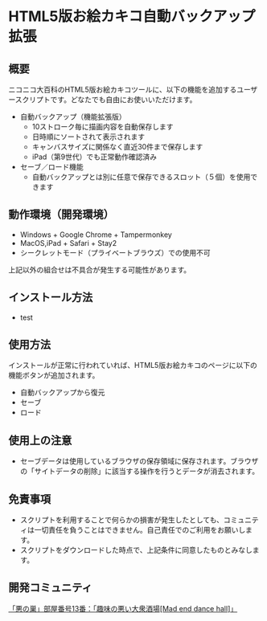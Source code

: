 # HTML5版お絵カキコ自動バックアップ拡張

## 概要
ニコニコ大百科のHTML5版お絵カキコツールに、以下の機能を追加するユーザースクリプトです。どなたでも自由にお使いいただけます。

* 自動バックアップ（機能拡張版）
    * 10ストローク毎に描画内容を自動保存します
    * 日時順にソートされて表示されます
    * キャンバスサイズに関係なく直近30件まで保存します
    * iPad（第9世代）でも正常動作確認済み
* セーブ／ロード機能
    * 自動バックアップとは別に任意で保存できるスロット（５個）を使用できます

## 動作環境（開発環境）
* Windows + Google Chrome + Tampermonkey
* MacOS,iPad + Safari + Stay2
* シークレットモード（プライベートブラウズ）での使用不可

上記以外の組合せは不具合が発生する可能性があります。

## インストール方法

* test

## 使用方法

インストールが正常に行われていれば、HTML5版お絵カキコのページに以下の機能ボタンが追加されます。
* 自動バックアップから復元
* セーブ
* ロード

## 使用上の注意
  * セーブデータは使用しているブラウザの保存領域に保存されます。ブラウザの「サイトデータの削除」に該当する操作を行うとデータが消去されます。

## 免責事項
  * スクリプトを利用することで何らかの損害が発生したとしても、コミュニティは一切責任を負うことはできません。自己責任でのご利用をお願いします。
  * スクリプトをダウンロードした時点で、上記条件に同意したものとみなします。

## 開発コミュニティ
[「悪の巣」部屋番号13番：「趣味の悪い大衆酒場[Mad end dance hall]」](https://com.nicovideo.jp/community/co1128854)
